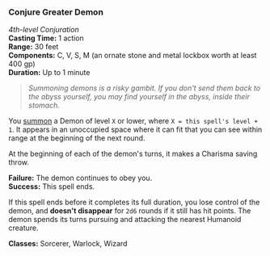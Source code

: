 ### Conjure Greater Demon
*4th-level Conjuration*  
**Casting Time:** 1 action  
**Range:** 30 feet  
**Components:** C, V, S, M (an ornate stone and metal lockbox worth at least 400 gp)  
**Duration:** Up to 1 minute  

> *Summoning demons is a risky gambit. If you don't send them back to the abyss yourself, you may find yourself in the abyss, inside their stomach.*

You [summon](https://github.com/plurb/Aetherwynn-Unstable-Isotopes/blob/main/Rules/Spellcasting/Summoned%20Creatures.md) a Demon of level `X` or lower, where `X = this spell's level + 1`. It appears in an unoccupied space where it can fit that you can see within range at the beginning of the next round.

At the beginning of each of the demon's turns, it makes a Charisma saving throw.

**Failure:** The demon continues to obey you.  
**Success:** This spell ends.  

If this spell ends before it completes its full duration, you lose control of the demon, and **doesn't disappear** for `2d6` rounds if it still has hit points. The demon spends its turns pursuing and attacking the nearest Humanoid creature.

**Classes:** Sorcerer, Warlock, Wizard
